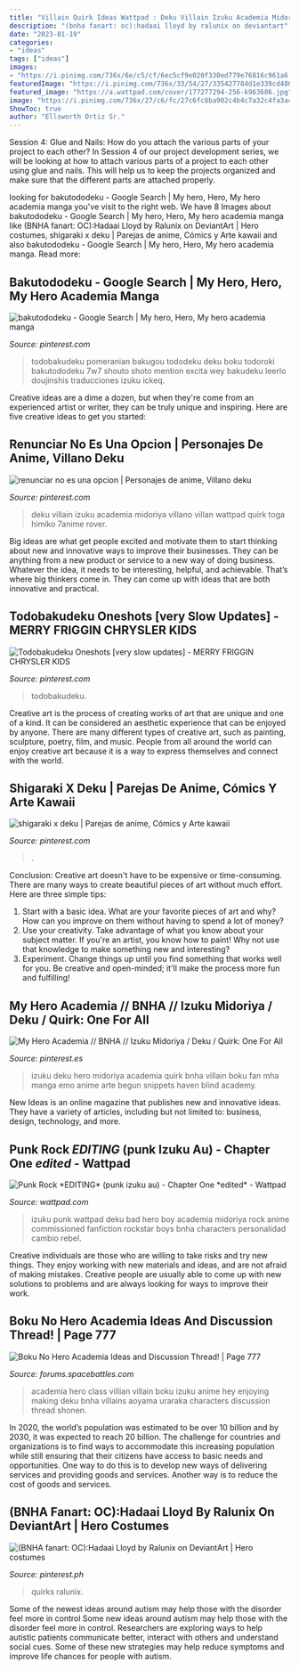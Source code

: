 ```yaml
---
title: "Villain Quirk Ideas Wattpad : Deku Villain Izuku Academia Midoriya Villano Villan Wattpad Quirk Toga Himiko 7anime Rover"
description: "(bnha fanart: oc):hadaai lloyd by ralunix on deviantart"
date: "2023-01-19"
categories:
- "ideas"
tags: ["ideas"]
images:
- "https://i.pinimg.com/736x/6e/c5/cf/6ec5cf9e020f330ed779e76816c961a6.jpg"
featuredImage: "https://i.pinimg.com/736x/33/54/27/335427784d1e339cd480743e63a8e95f.jpg"
featured_image: "https://a.wattpad.com/cover/177277294-256-k963686.jpg"
image: "https://i.pinimg.com/736x/27/c6/fc/27c6fc8ba902c4b4c7a32c4fa3a46aed.jpg"
ShowToc: true
author: "Ellsworth Ortiz Sr."
---
```



Session 4: Glue and Nails: How do you attach the various parts of your project to each other?
In Session 4 of our project development series, we will be looking at how to attach various parts of a project to each other using glue and nails. This will help us to keep the projects organized and make sure that the different parts are attached properly.

	

		
looking for bakutododeku - Google Search | My hero, Hero, My hero academia manga you've visit to the right web. We have 8 Images about bakutododeku - Google Search | My hero, Hero, My hero academia manga like (BNHA fanart: OC):Hadaai Lloyd by Ralunix on DeviantArt | Hero costumes, shigaraki x deku | Parejas de anime, Cómics y Arte kawaii and also bakutododeku - Google Search | My hero, Hero, My hero academia manga. Read more:
		
    
## Bakutododeku - Google Search | My Hero, Hero, My Hero Academia Manga

<img loading=lazy src="https://i.pinimg.com/736x/33/54/27/335427784d1e339cd480743e63a8e95f.jpg" onerror="this.onerror=null;this.src='https://tse2.mm.bing.net/th?id=OIP.Z8RLiUVH-3bdIkRVkKyVqQHaMp&amp;pid=15.1';" alt="bakutododeku - Google Search | My hero, Hero, My hero academia manga">

_Source: pinterest.com_

>todobakudeku pomeranian bakugou tododeku deku boku todoroki bakutododeku 7w7 shouto shoto mention excita wey bakudeku leerlo doujinshis traducciones izuku ickeq. 

	

Creative ideas are a dime a dozen, but when they're come from an experienced artist or writer, they can be truly unique and inspiring. Here are five creative ideas to get you started: 

    
## Renunciar No Es Una Opcion | Personajes De Anime, Villano Deku

<img loading=lazy src="https://i.pinimg.com/736x/4d/8a/92/4d8a924828259da20a1770f0e4f1df44.jpg" onerror="this.onerror=null;this.src='https://tse3.mm.bing.net/th?id=OIP.19-QljIIKHPrCEoJ3k-HiQHaGQ&amp;pid=15.1';" alt="renunciar no es una opcion | Personajes de anime, Villano deku">

_Source: pinterest.com_

>deku villain izuku academia midoriya villano villan wattpad quirk toga himiko 7anime rover. 

	

Big ideas are what get people excited and motivate them to start thinking about new and innovative ways to improve their businesses. They can be anything from a new product or service to a new way of doing business. Whatever the idea, it needs to be interesting, helpful, and achievable. That’s where big thinkers come in. They can come up with ideas that are both innovative and practical.

    
## Todobakudeku Oneshots [very Slow Updates] - MERRY FRIGGIN CHRYSLER KIDS

<img loading=lazy src="https://i.pinimg.com/736x/27/c6/fc/27c6fc8ba902c4b4c7a32c4fa3a46aed.jpg" onerror="this.onerror=null;this.src='https://tse4.mm.bing.net/th?id=OIP.or8iQ-rNtCA719ReRCxfhQHaNK&amp;pid=15.1';" alt="Todobakudeku Oneshots [very slow updates] - MERRY FRIGGIN CHRYSLER KIDS">

_Source: pinterest.com_

>todobakudeku. 

	

Creative art is the process of creating works of art that are unique and one of a kind. It can be considered an aesthetic experience that can be enjoyed by anyone. There are many different types of creative art, such as painting, sculpture, poetry, film, and music. People from all around the world can enjoy creative art because it is a way to express themselves and connect with the world.

    
## Shigaraki X Deku | Parejas De Anime, Cómics Y Arte Kawaii

<img loading=lazy src="https://i.pinimg.com/736x/4e/4a/f4/4e4af4f4759e32b16401ccf8c46f9512.jpg" onerror="this.onerror=null;this.src='https://tse1.mm.bing.net/th?id=OIP.2nwzp_FIX0Gt9qC1wklQ8gHaFP&amp;pid=15.1';" alt="shigaraki x deku | Parejas de anime, Cómics y Arte kawaii">

_Source: pinterest.com_

>. 

	

Conclusion:
Creative art doesn't have to be expensive or time-consuming. There are many ways to create beautiful pieces of art without much effort. Here are three simple tips: 
1) Start with a basic idea. What are your favorite pieces of art and why? How can you improve on them without having to spend a lot of money? 
2) Use your creativity. Take advantage of what you know about your subject matter. If you're an artist, you know how to paint! Why not use that knowledge to make something new and interesting? 
3) Experiment. Change things up until you find something that works well for you. Be creative and open-minded; it'll make the process more fun and fulfilling!

    
## My Hero Academia // BNHA // Izuku Midoriya / Deku / Quirk: One For All

<img loading=lazy src="https://i.pinimg.com/736x/49/a9/fe/49a9fe07bc2b4da8af6680933ad18944.jpg" onerror="this.onerror=null;this.src='https://tse2.mm.bing.net/th?id=OIP.UKNZOK4emQZ6agBaJhJfjgHaGD&amp;pid=15.1';" alt="My Hero Academia // BNHA // Izuku Midoriya / Deku / Quirk: One For All">

_Source: pinterest.es_

>izuku deku hero midoriya academia quirk bnha villain boku fan mha manga emo anime arte begun snippets haven blind academy. 

	

New Ideas is an online magazine that publishes new and innovative ideas. They have a variety of articles, including but not limited to: business, design, technology, and more.

    
## Punk Rock *EDITING* (punk Izuku Au) - Chapter One *edited* - Wattpad

<img loading=lazy src="https://a.wattpad.com/cover/177277294-256-k963686.jpg" onerror="this.onerror=null;this.src='https://tse2.mm.bing.net/th?id=OIP.xtc8g6065LMGlzgMruUTEwAAAA&amp;pid=15.1';" alt="Punk Rock *EDITING* (punk izuku au) - Chapter One *edited* - Wattpad">

_Source: wattpad.com_

>izuku punk wattpad deku bad hero boy academia midoriya rock anime commissioned fanfiction rockstar boys bnha characters personalidad cambio rebel. 

	

Creative individuals are those who are willing to take risks and try new things. They enjoy working with new materials and ideas, and are not afraid of making mistakes. Creative people are usually able to come up with new solutions to problems and are always looking for ways to improve their work.

    
## Boku No Hero Academia Ideas And Discussion Thread! | Page 777

<img loading=lazy src="https://78.media.tumblr.com/196b35e5dccd045bc1e7a5fcefca8b6d/tumblr_p7gekpOY2c1rfz040o4_1280.jpg" onerror="this.onerror=null;this.src='https://tse2.mm.bing.net/th?id=OIP.D-07Dgmd4MWbCHbw0k296gHaEd&amp;pid=15.1';" alt="Boku No Hero Academia Ideas and Discussion Thread! | Page 777">

_Source: forums.spacebattles.com_

>academia hero class villian villain boku izuku anime hey enjoying making deku bnha villains aoyama uraraka characters discussion thread shonen. 

	

In 2020, the world’s population was estimated to be over 10 billion and by 2030, it was expected to reach 20 billion. The challenge for countries and organizations is to find ways to accommodate this increasing population while still ensuring that their citizens have access to basic needs and opportunities. One way to do this is to develop new ways of delivering services and providing goods and services. Another way is to reduce the cost of goods and services.

    
## (BNHA Fanart: OC):Hadaai Lloyd By Ralunix On DeviantArt | Hero Costumes

<img loading=lazy src="https://i.pinimg.com/736x/6e/c5/cf/6ec5cf9e020f330ed779e76816c961a6.jpg" onerror="this.onerror=null;this.src='https://tse2.mm.bing.net/th?id=OIP.Q284i_3LuvNoWAoDrfGyIgHaFB&amp;pid=15.1';" alt="(BNHA fanart: OC):Hadaai Lloyd by Ralunix on DeviantArt | Hero costumes">

_Source: pinterest.ph_

>quirks ralunix. 

	

Some of the newest ideas around autism may help those with the disorder feel more in control
Some new ideas around autism may help those with the disorder feel more in control. Researchers are exploring ways to help autistic patients communicate better, interact with others and understand social cues. Some of these new strategies may help reduce symptoms and improve life chances for people with autism.

